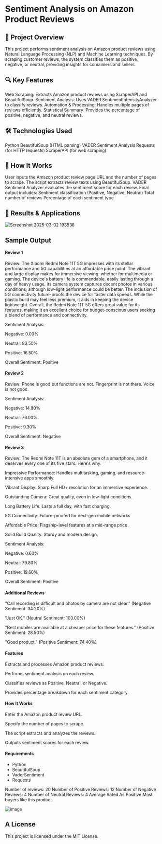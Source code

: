 # Sentiment Analysis on Amazon Product Reviews
## 📌 Project Overview
This project performs sentiment analysis on Amazon product reviews using Natural Language Processing (NLP) and Machine Learning techniques. By scraping customer reviews, the system classifies them as positive, negative, or neutral, providing insights for consumers and sellers.

## 🔍 Key Features
Web Scraping: Extracts Amazon product reviews using ScraperAPI and BeautifulSoup.
Sentiment Analysis: Uses VADER SentimentIntensityAnalyzer to classify reviews.
Automation & Processing: Handles multiple pages of reviews efficiently.
Statistical Summary: Provides the percentage of positive, negative, and neutral reviews.
## 🛠️ Technologies Used
Python
BeautifulSoup (HTML parsing)
VADER Sentiment Analysis
Requests (for HTTP requests)
ScraperAPI (for web scraping)
## 🚀 How It Works
User inputs the Amazon product review page URL and the number of pages to scrape.
The script extracts review texts using BeautifulSoup.
VADER Sentiment Analyzer evaluates the sentiment score for each review.
Final output includes:
Sentiment classification (Positive, Negative, Neutral)
Total number of reviews
Percentage of each sentiment type
## 📌 Results & Applications
![Screenshot 2025-03-02 193538](https://github.com/user-attachments/assets/0881edcc-c25c-40ff-8209-32ea9c435f48)

## Sample Output

#### Review 1

Review: The Xiaomi Redmi Note 11T 5G impresses with its stellar performance and 5G capabilities at an affordable price point. The vibrant and large display makes for immersive viewing, whether for multimedia or gaming. The device's battery life is commendable, easily lasting through a day of heavy usage. Its camera system captures decent photos in various conditions, although low-light performance could be better. The inclusion of 5G connectivity future-proofs the device for faster data speeds. While the plastic build may feel less premium, it aids in keeping the device lightweight. Overall, the Redmi Note 11T 5G offers great value for its features, making it an excellent choice for budget-conscious users seeking a blend of performance and connectivity.

Sentiment Analysis:

Negative: 0.00%

Neutral: 83.50%

Positive: 16.50%

Overall Sentiment: Positive

#### Review 2

Review: Phone is good but functions are not. Fingerprint is not there. Voice is not good.

Sentiment Analysis:

Negative: 14.80%

Neutral: 76.00%

Positive: 9.30%

Overall Sentiment: Negative

#### Review 3

Review: The Redmi Note 11T is an absolute gem of a smartphone, and it deserves every one of its five stars. Here's why:

Impressive Performance: Handles multitasking, gaming, and resource-intensive apps smoothly.

Vibrant Display: Sharp Full HD+ resolution for an immersive experience.

Outstanding Camera: Great quality, even in low-light conditions.

Long Battery Life: Lasts a full day, with fast charging.

5G Connectivity: Future-proofed for next-gen mobile networks.

Affordable Price: Flagship-level features at a mid-range price.

Solid Build Quality: Sturdy and modern design.

Sentiment Analysis:

Negative: 0.60%

Neutral: 79.80%

Positive: 19.60%

Overall Sentiment: Positive

#### Additional Reviews

"Call recording is difficult and photos by camera are not clear." (Negative Sentiment: 34.20%)

"Just OK." (Neutral Sentiment: 100.00%)

"Best mobiles are available at a cheaper price for these features." (Positive Sentiment: 28.50%)

"Good product." (Positive Sentiment: 74.40%)

#### Features

Extracts and processes Amazon product reviews.

Performs sentiment analysis on each review.

Classifies reviews as Positive, Neutral, or Negative.

Provides percentage breakdown for each sentiment category.

#### How It Works

Enter the Amazon product review URL.

Specify the number of pages to scrape.

The script extracts and analyzes the reviews.

Outputs sentiment scores for each review.

#### Requirements

* Python
* BeautifulSoup
* VaderSentiment
* Requests

Number of reviews: 20 
Number of Positive Reviews: 12 
Number of Negative Reviews: 4 
Number of Neutral Reviews: 4 
Average Rated As Positive 
Most buyers like this product. 

![image](https://github.com/user-attachments/assets/dd39391d-edf1-4043-b46b-92516a33565c)

## A License

This project is licensed under the MIT License.
